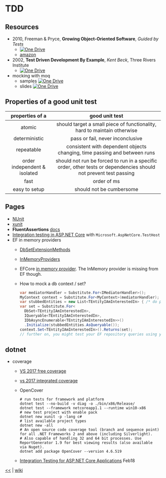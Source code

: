 # TDD

## Resources

- 2010, Freeman & Pryce, **Growing Object-Oriented Software**, _Guided by Tests_
  - [![One Drive](https://img.shields.io/badge/One-Drive-blue.svg)](https://1drv.ms/b/s!As0cxZAk26SzjMBnGhtcOwBkCZwT5Q)
  - [amazon](https://www.amazon.com/Growing-Object-Oriented-Software-Guided-Tests/dp/0321503627/ref=pd_sim_14_44?_encoding=UTF8&pd_rd_i=0321503627&pd_rd_r=7T6NVGV6TN7BKEPAGYFA&pd_rd_w=6auH8&pd_rd_wg=Fmfw0&psc=1&refRID=7T6NVGV6TN7BKEPAGYFA)
- 2002, **Test Driven Development By Example**, _Kent Beck_, Three Rivers Institute
  - [![One Drive](https://img.shields.io/badge/One-Drive-blue.svg)](https://1drv.ms/b/s!AnIyfO51kH7NlVZNro7bHgrYuh3a)
- mocking with moq
  - samples [![One Drive](https://img.shields.io/badge/One-Drive-blue.svg)](https://1drv.ms/f/s!AnIyfO51kH7Nk2-MzT3eCed90XDe)
  - slides [![One Drive](https://img.shields.io/badge/One-Drive-blue.svg)](https://1drv.ms/b/s!AnIyfO51kH7Nk26pXdkFOO_LSPV-)

## Properties of a good unit test

| properties of a | good unit test |
|:--:|:---:|
| atomic | should target a small piece of functionality,  hard to maintain otherwise |
| deterministic | pass or fail,  never inconclusive |
| repeatable | consistent with dependent objects changing,  time passing and between runs |
| order independent  & isolated | should not run be forced to run in a specific order, other tests or dependencies should not prevent test passing |
| fast | order of ms |
| easy to setup | should not be cumbersome |

## Pages

- [NUnit](tdd/nunit.md)
- [xunit](tdd/xunit.md)
- **FluentAssertions** [docs](http://fluentassertions.com/documentation.html#basic-assertions)
- [Integration testing in ASP.NET Core](https://docs.microsoft.com/en-us/aspnet/core/testing/integration-testing) with `Microsoft.AspNetCore.TestHost`
- EF in memory providers
  - [DbSetExtensionMethods](https://gist.github.com/illegitimis/5f88a89a90781b2228b42225ff9ebce5)
  - [InMemoryProviders](https://gist.github.com/illegitimis/2e53194506faf6060b7a5ecc7a8400d7)
  - EFCore [in memory provider](https://docs.microsoft.com/en-us/ef/core/miscellaneous/testing/in-memory). The InMemory provider is missing from EF though.
  - How to mock a db context / set?

    ```cs
    var mediatorHandler = Substitute.For<IMediatorHandler>();
    MyContext context = Substitute.For<MyContext>(mediatorHandler);
    var stubbedEntities = new List<TEntityIAmInterestedIn> { /* do populate here */ };
    var set = Substitute.For<
      DbSet<TEntityIAmInterestedIn>,
      IQueryable<TEntityIAmInterestedIn>,
      IDbAsyncEnumerable<TEntityIAmInterestedIn>>()
      .Initialize(stubbedEntities.AsQueryable());
    context.Set<TEntityIAmInterestedIn>().Returns(set);
    // further on, you might test your EF repository queries using your custom configured data stubs.
    ```

## dotnet

- coverage
  - [VS 2017 free coverage](https://stackoverflow.com/questions/32369664/visual-studio-has-code-coverage-for-unit-tests)
  - [vs 2017 integrated coverage](https://msdn.microsoft.com/en-us/library/dd537628.aspx)
  - OpenCover

    ```shell
    # run tests for framework and platform
    dotnet test --no-build -v diag -o ./bin/x86/Release/
    dotnet test --framework netcoreapp1.1 --runtime win10-x86
    # new test project with enable pack
    dotnet new xunit -p -lang c#
    # list available project types
    dotnet new -all
    # An open source code coverage tool (branch and sequence point) for all .NET Frameworks 2 and above (including Silverlight). 
    # Also capable of handling 32 and 64 bit processes. Use ReportGenerator 1.9 for best viewing results (also available via Nuget).
    dotnet add package OpenCover --version 4.6.519
    ```

  - [Integration Testing for ASP.NET Core Applications](http://www.dotnetcurry.com/aspnet-core/1420/integration-testing-aspnet-core) Feb18

[<<](../README.md) | [wiki](https://github.com/illegitimis/Tutorial/wiki/)
